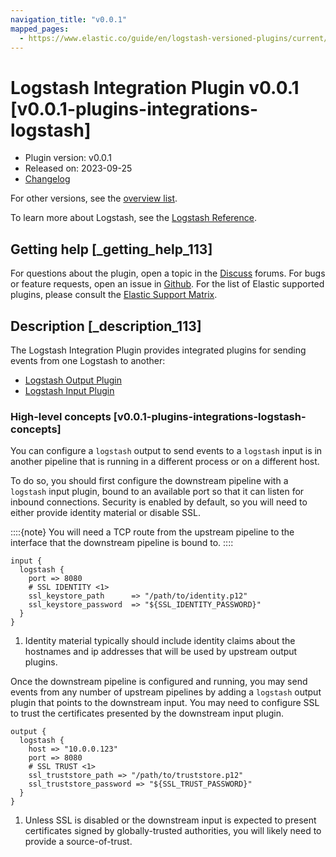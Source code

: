 ```yaml
---
navigation_title: "v0.0.1"
mapped_pages:
  - https://www.elastic.co/guide/en/logstash-versioned-plugins/current/v0.0.1-plugins-integrations-logstash.html
---
```


# Logstash Integration Plugin v0.0.1 [v0.0.1-plugins-integrations-logstash]


* Plugin version: v0.0.1
* Released on: 2023-09-25
* [Changelog](https://github.com/logstash-plugins/logstash-integration-logstash/blob/v0.0.1/CHANGELOG.md)

For other versions, see the [overview list](integration-logstash-index.md).

To learn more about Logstash, see the [Logstash Reference](logstash://reference/index.md).

## Getting help [_getting_help_113]

For questions about the plugin, open a topic in the [Discuss](http://discuss.elastic.co) forums. For bugs or feature requests, open an issue in [Github](https://github.com/logstash-plugins/logstash-integration-logstash). For the list of Elastic supported plugins, please consult the [Elastic Support Matrix](https://www.elastic.co/support/matrix#matrix_logstash_plugins).


## Description [_description_113]

The Logstash Integration Plugin provides integrated plugins for sending events from one Logstash to another:

* [Logstash Output Plugin](logstash://reference/plugins-outputs-logstash.md)
* [Logstash Input Plugin](logstash://reference/plugins-inputs-logstash.md)

### High-level concepts [v0.0.1-plugins-integrations-logstash-concepts]

You can configure a `logstash` output to send events to a `logstash` input is in another pipeline that is running in a different process or on a different host.

To do so, you should first configure the downstream pipeline with a `logstash` input plugin, bound to an available port so that it can listen for inbound connections. Security is enabled by default, so you will need to either provide identity material or disable SSL.

::::{note}
You will need a TCP route from the upstream pipeline to the interface that the downstream pipeline is bound to.
::::


```shell
input {
  logstash {
    port => 8080
    # SSL IDENTITY <1>
    ssl_keystore_path      => "/path/to/identity.p12"
    ssl_keystore_password  => "${SSL_IDENTITY_PASSWORD}"
  }
}
```

1. Identity material typically should include identity claims about the hostnames and ip addresses that will be used by upstream output plugins.


Once the downstream pipeline is configured and running, you may send events from any number of upstream pipelines by adding a `logstash` output plugin that points to the downstream input. You may need to configure SSL to trust the certificates presented by the downstream input plugin.

```shell
output {
  logstash {
    host => "10.0.0.123"
    port => 8080
    # SSL TRUST <1>
    ssl_truststore_path => "/path/to/truststore.p12"
    ssl_truststore_password => "${SSL_TRUST_PASSWORD}"
  }
}
```

1. Unless SSL is disabled or the downstream input is expected to present certificates signed by globally-trusted authorities, you will likely need to provide a source-of-trust.





